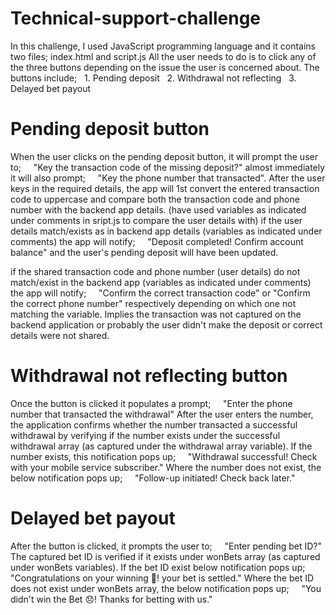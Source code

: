 # Technical-support-challenge
In this challenge, I used JavaScript programming language and it contains two files; index.html and script.js
All the user needs to do is to click any of the three buttons depending on the issue the user is concerned about.
The buttons include; 
  1. Pending deposit
  2. Withdrawal not reflecting
  3. Delayed bet payout 
   
# Pending deposit button
When the user clicks on the pending deposit button, it will prompt the user to; 
    "Key the transaction code of the missing deposit?" 
almost immediately it will also prompt; 
    "Key the phone number that transacted".
After the user keys in the required details, the app will 1st convert the entered transaction code to uppercase and compare both the transaction code and phone number with the backend app details. 
(have used variables as indicated under comments in sript.js to compare the user details with)
if the user details match/exists as in backend app details (variables as indicated under comments) the app will 
notify; 
    "Deposit completed! Confirm account balance" 
and the user's pending deposit will have been updated.

if the shared transaction code and phone number (user details) do not match/exist in the backend app (variables as 
indicated under comments) the app will notify;
    "Confirm the correct transaction code" or "Confirm the correct phone number" 
respectively depending on which one not matching the variable. Implies the transaction was not captured on the 
backend application or probably the user didn't make the deposit or correct details were not shared. 

# Withdrawal not reflecting button
Once the button is clicked it populates a prompt;
    "Enter the phone number that transacted the withdrawal"
After the user enters the number, the application confirms whether the number transacted a successful withdrawal by 
verifying if the number exists under the successful withdrawal array (as captured under the withdrawal array variable). 
If the number exists, this notification pops up;
    "Withdrawal successful! Check with your mobile service subscriber."
Where the number does not exist, the below notification pops up;
    "Follow-up initiated! Check back later."

# Delayed bet payout
After the button is clicked, it prompts the user to;
    "Enter pending bet ID?"
The captured bet ID is verified if it exists under wonBets array (as captured under wonBets variables). If the bet ID
exist below notification pops up;
    "Congratulations on your winning 🎉! your bet is settled."
Where the bet ID does not exist under wonBets array, the below notification pops up;
    "You didn't win the Bet 😞! Thanks for betting with us."

